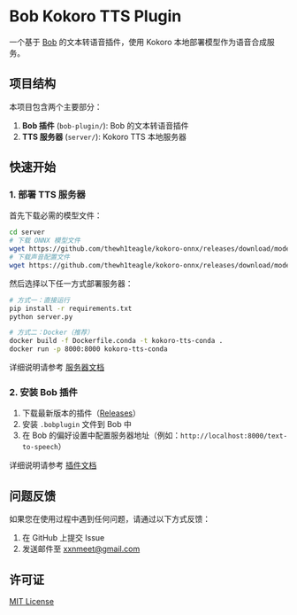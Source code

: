 # Bob Kokoro TTS Plugin

一个基于 [Bob](https://bobtranslate.com/) 的文本转语音插件，使用 Kokoro 本地部署模型作为语音合成服务。

## 项目结构

本项目包含两个主要部分：

1. **Bob 插件** (`bob-plugin/`): Bob 的文本转语音插件
2. **TTS 服务器** (`server/`): Kokoro TTS 本地服务器

## 快速开始

### 1. 部署 TTS 服务器

首先下载必需的模型文件：

```bash
cd server
# 下载 ONNX 模型文件
wget https://github.com/thewh1teagle/kokoro-onnx/releases/download/model-files/kokoro-v0_19.onnx
# 下载声音配置文件
wget https://github.com/thewh1teagle/kokoro-onnx/releases/download/model-files/voices.json
```

然后选择以下任一方式部署服务器：

```bash
# 方式一：直接运行
pip install -r requirements.txt
python server.py

# 方式二：Docker（推荐）
docker build -f Dockerfile.conda -t kokoro-tts-conda .
docker run -p 8000:8000 kokoro-tts-conda
```

详细说明请参考 [服务器文档](server/README.md)

### 2. 安装 Bob 插件

1. 下载最新版本的插件（[Releases](https://github.com/xnmeet/voi/releases/latest)）
2. 安装 `.bobplugin` 文件到 Bob 中
3. 在 Bob 的偏好设置中配置服务器地址（例如：`http://localhost:8000/text-to-speech`）

详细说明请参考 [插件文档](bob-plugin/README.md)

## 问题反馈

如果您在使用过程中遇到任何问题，请通过以下方式反馈：

1. 在 GitHub 上提交 Issue
2. 发送邮件至 xxnmeet@gmail.com

## 许可证

[MIT License](LICENSE)
